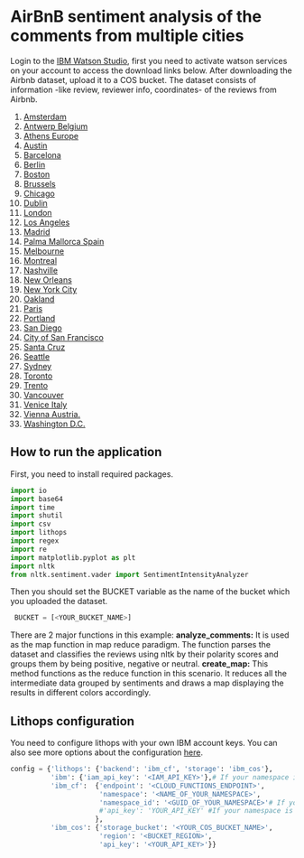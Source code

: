 # AirBnB sentiment analysis of the comments from multiple cities

Login to the [IBM Watson Studio](https://dataplatform.cloud.ibm.com/), first you need to activate watson services on your account to access the download links below. After downloading the Airbnb dataset, upload it to a COS bucket. The dataset consists of information -like review, reviewer info, coordinates- of the reviews from Airbnb.

1. [Amsterdam](https://dataplatform.cloud.ibm.com/api/exchange/actions/download-dataset/107ab470f90be9a4815791d8ec829133)
2. [Antwerp Belgium](https://dataplatform.cloud.ibm.com/api/exchange/actions/download-dataset/9fc8543fabfc26f908cf0c592c89d137)
3. [Athens Europe](https://dataplatform.cloud.ibm.com/api/exchange/actions/download-dataset/107ab470f90be9a4815791d8ec8398a0)
4. [Austin](https://dataplatform.cloud.ibm.com/api/exchange/actions/download-dataset/9fc8543fabfc26f908cf0c592c8b8a6d)
5. [Barcelona](https://dataplatform.cloud.ibm.com/api/exchange/actions/download-dataset/107ab470f90be9a4815791d8ec879780)
6. [Berlin](https://dataplatform.cloud.ibm.com/api/exchange/actions/download-dataset/107ab470f90be9a4815791d8ec8ae188)
7. [Boston](https://dataplatform.cloud.ibm.com/api/exchange/actions/download-dataset/107ab470f90be9a4815791d8ec8c2a9e)
8. [Brussels](https://dataplatform.cloud.ibm.com/api/exchange/actions/download-dataset/107ab470f90be9a4815791d8ec8d08f9)
9. [Chicago](https://dataplatform.cloud.ibm.com/api/exchange/actions/download-dataset/107ab470f90be9a4815791d8ec8e2af2)
10. [Dublin](https://dataplatform.cloud.ibm.com/api/exchange/actions/download-dataset/9fc8543fabfc26f908cf0c592c9752a0)
11. [London](https://dataplatform.cloud.ibm.com/api/exchange/actions/download-dataset/107ab470f90be9a4815791d8ec9811af)
12. [Los Angeles](https://dataplatform.cloud.ibm.com/api/exchange/actions/download-dataset/9fc8543fabfc26f908cf0c592ca6facb)
13. [Madrid](https://dataplatform.cloud.ibm.com/api/exchange/actions/download-dataset/9fc8543fabfc26f908cf0c592caa49fa)
14. [Palma Mallorca Spain](https://dataplatform.cloud.ibm.com/api/exchange/actions/download-dataset/107ab470f90be9a4815791d8eca6879c)
15. [Melbourne](https://dataplatform.cloud.ibm.com/api/exchange/actions/download-dataset/9fc8543fabfc26f908cf0c592cb0353e)
16. [Montreal](https://dataplatform.cloud.ibm.com/api/exchange/actions/download-dataset/907ad5190de7a698ecd285f10ea8af3e)
17. [Nashville](https://dataplatform.cloud.ibm.com/api/exchange/actions/download-dataset/9fc8543fabfc26f908cf0c592cb481b9)
18. [New Orleans](https://dataplatform.cloud.ibm.com/api/exchange/actions/download-dataset/9fc8543fabfc26f908cf0c592cb67b55)
19. [New York City](https://dataplatform.cloud.ibm.com/api/exchange/actions/download-dataset/107ab470f90be9a4815791d8ecbaf803)
20. [Oakland](https://dataplatform.cloud.ibm.com/api/exchange/actions/download-dataset/107ab470f90be9a4815791d8ecbb647e)
21. [Paris](https://dataplatform.cloud.ibm.com/api/exchange/actions/download-dataset/12ec25711104b11d00482a0eb12bf2aa)
22. [Portland](https://dataplatform.cloud.ibm.com/api/exchange/actions/download-dataset/12ec25711104b11d00482a0eb130c106)
23. [San Diego](https://dataplatform.cloud.ibm.com/api/exchange/actions/download-dataset/107ab470f90be9a4815791d8ecdc8216)
24. [City of San Francisco](https://dataplatform.cloud.ibm.com/api/exchange/actions/download-dataset/107ab470f90be9a4815791d8ece0160c)
25. [Santa Cruz](https://dataplatform.cloud.ibm.com/api/exchange/actions/download-dataset/107ab470f90be9a4815791d8ece029e3)
26. [Seattle](https://dataplatform.cloud.ibm.com/api/exchange/actions/download-dataset/107ab470f90be9a4815791d8ece36259)
27. [Sydney](https://dataplatform.cloud.ibm.com/api/exchange/actions/download-dataset/907ad5190de7a698ecd285f10ee84fe2)
28. [Toronto](https://dataplatform.cloud.ibm.com/api/exchange/actions/download-dataset/9fc8543fabfc26f908cf0c592cf201d7)
29. [Trento](https://dataplatform.cloud.ibm.com/api/exchange/actions/download-dataset/9fc8543fabfc26f908cf0c592cf27867)
30. [Vancouver](https://dataplatform.cloud.ibm.com/api/exchange/actions/download-dataset/107ab470f90be9a4815791d8ecf62bba)
31. [Venice Italy](https://dataplatform.cloud.ibm.com/api/exchange/actions/download-dataset/907ad5190de7a698ecd285f10efc4f45)
32. [Vienna Austria.](https://dataplatform.cloud.ibm.com/api/exchange/actions/download-dataset/f2f07c6b6d8bb541a5785c6f1c06fdd2)
33. [Washington D.C.](https://dataplatform.cloud.ibm.com/api/exchange/actions/download-dataset/c3af8034bd7f7374f87b3df64209f055)


## How to run the application

First, you need to install required packages. 

```python
import io
import base64
import time
import shutil
import csv
import lithops
import regex
import re
import matplotlib.pyplot as plt
import nltk
from nltk.sentiment.vader import SentimentIntensityAnalyzer
```
 Then you should set the BUCKET variable as the name of the bucket which you uploaded the dataset.
 
```python
 BUCKET = [<YOUR_BUCKET_NAME>]
```
There are 2 major functions in this example:
**analyze_comments:** It is used as the map function in map reduce paradigm. The function parses the dataset and classifies the reviews using nltk by their polarity scores and groups them by being positive, negative or neutral. 
**create_map:** This method functions as the reduce function in this scenario. It reduces all the intermediate data grouped by sentiments and draws a map displaying the results in different colors accordingly.

## Lithops configuration

You need to configure lithops with your own IBM account keys. You can also see more options about the configuration [here](https://github.com/lithops-cloud/lithops/tree/master/config).
```python
config = {'lithops': {'backend': 'ibm_cf', 'storage': 'ibm_cos'},
          'ibm': {'iam_api_key': '<IAM_API_KEY>'},# If your namespace is IAM based (To reach cloud functions API without cf api key)
          'ibm_cf':  {'endpoint': '<CLOUD_FUNCTIONS_ENDPOINT>',
                      'namespace': '<NAME_OF_YOUR_NAMESPACE>',
                      'namespace_id': '<GUID_OF_YOUR_NAMESPACE>'# If your namespace is IAM based
                      #'api_key': 'YOUR_API_KEY' #If your namespace is foundary based
                     },
          'ibm_cos': {'storage_bucket': '<YOUR_COS_BUCKET_NAME>',
                      'region': '<BUCKET_REGION>',
                      'api_key': '<YOUR_API_KEY>'}}
```
